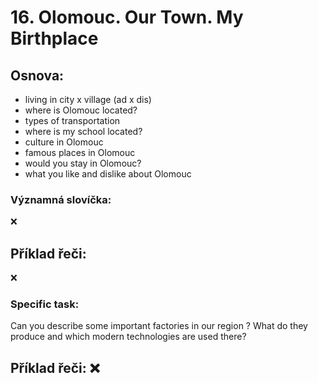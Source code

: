 # 16. Olomouc. Our Town. My Birthplace

## Osnova: 
* living in city x village (ad x dis)
* where is Olomouc located?
* types of transportation
* where is my school located?
* culture in Olomouc
* famous places in Olomouc
* would you stay in Olomouc?
* what you like and dislike about Olomouc
  
### Významná slovíčka:
❌
  
## Příklad řeči:
❌
  


### Specific task:
Can you describe some important factories in our region ? What do they produce and which modern technologies are used there?

## Příklad řeči: ❌